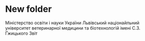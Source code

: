 # New folder
Міністерство освіти і науки України
Львівський націонайльний університет ветеринарної медицини та біотехнологій імені С.З. Ґжицького
Звіт
